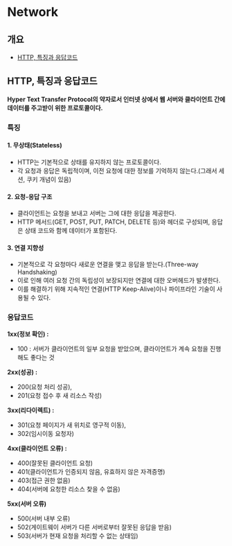 # Network
## 개요
- [HTTP, 특징과 응답코드](https://github.com/StartDeveloperKim/TIL/blob/main/Network.md#http--%ED%8A%B9%EC%A7%95%EA%B3%BC-%EC%9D%91%EB%8B%B5%EC%BD%94%EB%93%9C)

## HTTP,  특징과 응답코드
 **Hyper Text Transfer Protocol의 약자로서 인터넷 상에서 웹 서버와 클라이언트 간에 데이터를 주고받이 위한 프로토콜이다.**
 ### 특징
 #### 1. 무상태(Stateless)
 - HTTP는 기본적으로 상태를 유지하지 않는 프로토콜이다.
 - 각 요청과 응답은 독립적이며, 이전 요청에 대한 정보를 기억하지 않는다.(그래서 세션, 쿠키 개념이 있음)
 #### 2. 요청-응답 구조
 - 클라이언트는 요청을 보내고 서버는 그에 대한 응답을 제공한다.
 - HTTP 메서드(GET, POST, PUT, PATCH, DELETE 등)와 헤더로 구성되며, 응답은 상태 코드와 함께 데이터가 포함된다.
 #### 3. 연결 지향성
 - 기본적으로 각 요청마다 새로운 연결을 맺고 응답을 받는다.(Three-way Handshaking)
 - 이로 인해 여러 요청 간의 독립성이 보장되지만 연결에 대한 오버헤드가 발생한다.
 - 이를 해결하기 위해 지속적인 연결(HTTP Keep-Alive)이나 파이프라인 기술이 사용될 수 있다.
 ### 응답코드
 **1xx(정보 확인) :** 
   -  100 : 서버가 클라이언트의 일부 요청을 받았으며, 클라이언트가 계속 요청을 진행해도 좋다는 것

**2xx(성공) :** 
   - 200(요청 처리 성공),
   - 201(요청 접수 후 새 리소스 작성)

  **3xx(리다이렉트) :** 
  - 301(요청 페이지가 새 위치로 영구적 이동), 
  - 302(임시이동 요청자)

  **4xx(클라이언트 오류) :** 
  - 400(잘못된 클라이언트 요청)
  - 401(클라이언트가 인증되지 않음, 유효하지 않은 자격증명)
  - 403(접근 권한 없음)
  - 404(서버에 요청한 리소스 찾을 수 없음)
  
  **5xx(서버 오류)**
  - 500(서버 내부 오류)
  - 502(게이트웨이 서버가 다른 서버로부터 잘못된 응답을 받음)
  - 503(서버가 현재 요청을 처리할 수 없는 상태임)
